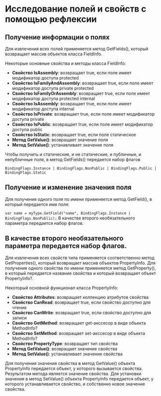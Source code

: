 # Исследование полей и свойств с помощью рефлексии
## Получение информации о полях
Для извлечения всех полей применяется метод GetFields(), который возвращает массив объектов класса FieldInfo.

Некоторые основные свойства и методы класса FieldInfo:
- **Свойство IsAssembly**: возвращает true, если поле имеет модификатор доступа protected
- **Свойство IsFamilyAndAssembly**: возвращает true, если поле имеет модификатор доступа private protected
- **Свойство IsFamilyOrAssembly**: возвращает true, если поле имеет модификатор доступа protected internal
- **Свойство IsAssembly**: возвращает true, если поле имеет модификатор доступа internal
- **Свойство IsPrivate**: возвращает true, если поле имеет модификатор доступа private
- **Свойство IsPublic**: возвращает true, если поле имеет модификатор доступа public
- **Свойство IsStatic**: возвращает true, если поле статическое
- **Метод GetValue()**: возвращает значение поля
- **Метод SetValue()**: устанавливает значение поля

Чтобы получить и статические, и не статические, и публичные, и непубличные поля, в метод GetFields() передается набор флагов

``` BindingFlags.Instance | BindingFlags.NonPublic | BindingFlags.Public | BindingFlags.Static ```

## Получение и изменение значения поля
Для получения одного поля по имени применяется метод GetField(), в который передается имя поля:

``` var name = myType.GetField("name", BindingFlags.Instance | BindingFlags.NonPublic); ```
В качестве второго необязательного параметра передается набор флагов.

## В качестве второго необязательного параметра передается набор флагов.

Для извлечения всех свойств типа применяется соответственно метод GetProperties(), который возвращает массив объектов PropertyInfo. Для получения одного свойства по имени применяется метод GetProperty(), в который передается название свойства и который возвращает объект PropertyInfo?.

Некоторый основной функционал класса PropertyInfo:
- **Свойство Attributes**: возвращает коллекцию атрибутов свойства
- **Свойство CanRead**: возвращает true, если свойство доступно для чтения
- **Свойство CanWrite**: возвращает true, если свойство доступно для записи
- **Свойство GetMethod**: возвращает get-акссесор в виде объекта MethodInfo?
- **Свойство SetMethod**: возвращает set-акссесор в виде объекта MethodInfo?
- **Свойство PropertyType**: возвращает тип свойства
- **Метод GetValue()**: возвращает значение свойства
- **Метод SetValue()**: устанавливает значение свойства

Для получения значения свойства в метод GetValue() объекта PropertyInfo передается объект, у которого вызывается свойства. Результатом метода является значение свойства. Для установки значения в метод SetValue() объекта PropertyInfo передается объект, у которого устанавливается свойство, и собственно новое значение свойства.

